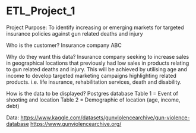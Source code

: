 # ETL_Project_1

Project Purpose:
To identify increasing or emerging markets for targeted insurance policies against gun related deaths and injury

Who is the customer?
Insurance company ABC

Why do they want this data?
Insurance company seeking to increase sales in geographical locations that previously had low sales in products relating to gun related deaths and injury. This will be achieved by utilising age and income to develop targeted marketing campaigns highlighting related products. i.e. life insurance, rehabilitation services, death and disability.

How is the data to be displayed?
Postgres database
Table 1 = Event of shooting and location
Table 2 = Demographic of location (age, income, debt)

Data:
https://www.kaggle.com/datasets/gunviolencearchive/gun-violence-database
https://www.gunviolencearchive.org/
